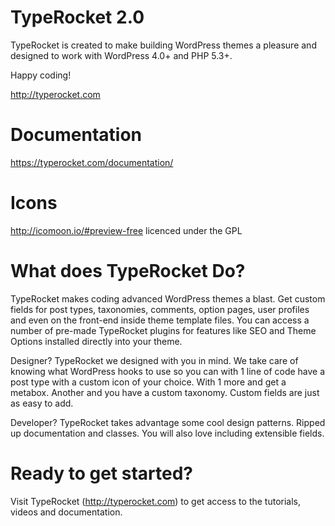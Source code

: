 TypeRocket 2.0
==========

TypeRocket is created to make building WordPress themes a pleasure and designed to work with WordPress 4.0+ and PHP 5.3+.

Happy coding!

http://typerocket.com

Documentation
==========

https://typerocket.com/documentation/

Icons
==========

http://icomoon.io/#preview-free licenced under the GPL


What does TypeRocket Do?
==========

TypeRocket makes coding advanced WordPress themes a blast. Get custom fields for post types, taxonomies, comments, option pages, user profiles and even on the front-end inside theme template files. You can access a number of pre-made TypeRocket plugins for features like SEO and Theme Options installed directly into your theme.

Designer? TypeRocket we designed with you in mind. We take care of knowing what WordPress hooks to use so you can with 1 line of code have a post type with a custom icon of your choice. With 1 more and get a metabox. Another and you have a custom taxonomy. Custom fields are just as easy to add.

Developer? TypeRocket takes advantage some cool design patterns. Ripped up documentation and classes. You will also love including extensible fields.

Ready to get started?
==========

Visit TypeRocket (http://typerocket.com) to get access to the tutorials, videos and documentation.
